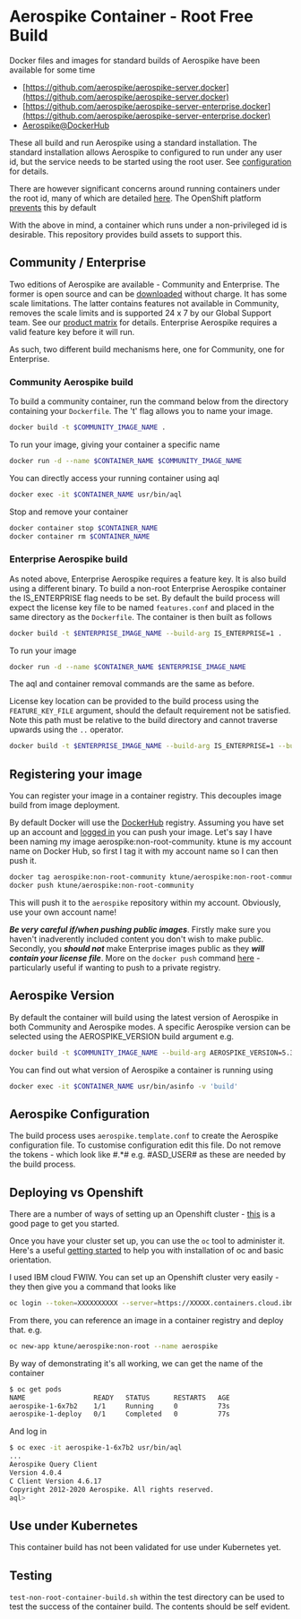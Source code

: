 # Aerospike Container - Root Free Build

Docker files and images for standard builds of Aerospike have been available for some time

* [https://github.com/aerospike/aerospike-server.docker](https://github.com/aerospike/aerospike-server.docker)
* [https://github.com/aerospike/aerospike-server-enterprise.docker](https://github.com/aerospike/aerospike-server-enterprise.docker)
* [Aerospike@DockerHub](https://registry.hub.docker.com/_/aerospike)

These all build and run Aerospike using a standard installation. The standard installation allows Aerospike to configured to run under any user id, but the service needs to be started using the root user. See [configuration](https://www.aerospike.com/docs/operations/configure/non_root/) for details.

There are however significant concerns around running containers under the root id, many of which are detailed [here](https://docs.docker.com/engine/security/). The OpenShift platform [prevents](https://www.openshift.com/blog/managing-sccs-in-openshift) this by default

With the above in mind, a container which runs under a non-privileged id is desirable. This repository provides build assets to support this.

## Community / Enterprise

Two editions of Aerospike are available - Community and Enterprise. The former is open source and can be [downloaded](https://www.aerospike.com/lp/aerospike-community-edition/) without charge. It has some scale limitations. The latter contains features not available in Community, removes the scale limits and is supported 24 x 7 by our Global Support team. See our [product matrix](https://www.aerospike.com/products/product-matrix/) for details. Enterprise Aerospike requires a valid feature key before it will run.

As such, two different build mechanisms here, one for Community, one for Enterprise.

### Community Aerospike build

To build a community container, run the command below from the directory containing your ```Dockerfile```. The 't' flag allows you to name your image.

```bash
docker build -t $COMMUNITY_IMAGE_NAME .
```

To run your image, giving your container a specific name

```bash
docker run -d --name $CONTAINER_NAME $COMMUNITY_IMAGE_NAME
```

You can directly access your running container using aql

```bash
docker exec -it $CONTAINER_NAME usr/bin/aql
```

Stop and remove your container 

```bash
docker container stop $CONTAINER_NAME
docker container rm $CONTAINER_NAME
```

### Enterprise Aerospike build

As noted above, Enterprise Aerospike requires a feature key. It is also build using a different binary. To build a non-root Enterprise Aerospike container the IS_ENTERPRISE flag needs to be set. By default the build process will expect the license key file to be named ```features.conf``` and placed in the same directory as the ```Dockerfile```. The container is then built as follows

```bash
docker build -t $ENTERPRISE_IMAGE_NAME --build-arg IS_ENTERPRISE=1 .
```

To run your image

```bash
docker run -d --name $CONTAINER_NAME $ENTERPRISE_IMAGE_NAME
```

The aql and container removal commands are the same as before.

License key location can be provided to the build process using the ```FEATURE_KEY_FILE``` argument, should the default requirement not be satisfied. Note this path must be relative to the build directory and cannot traverse upwards using the ```..``` operator.

```bash
docker build -t $ENTERPRISE_IMAGE_NAME --build-arg IS_ENTERPRISE=1 --build-arg FEATURE_KEY_FILE=mylicense.conf .
```

## Registering your image

You can register your image in a container registry. This decouples image build from image deployment.

By default Docker will use the [DockerHub](https://hub.docker.com/) registry. Assuming you have set up an account and [logged in](https://docs.docker.com/engine/reference/commandline/login/) you can push your image. Let's say I have been naming my image aerospike:non-root-community. ktune is my account name on Docker Hub, so first I tag it with my account name so I can then push it.

```bash
docker tag aerospike:non-root-community ktune/aerospike:non-root-community
docker push ktune/aerospike:non-root-community 
```

This will push it to the ```aerospike``` repository within my account. Obviously, use your own account name!

***Be very careful if/when pushing public images***. Firstly make sure you haven't inadverently included content you don't wish to make public. Secondly, you ***should not*** make Enterprise images public as they ***will contain your license file***. More on the ```docker push``` command [here](https://docs.docker.com/engine/reference/commandline/push/) - particularly useful if wanting to push to a private registry.

## Aerospike Version

By default the container will build using the latest version of Aerospike in both Community and Aerospike modes. A specific Aerospike version can be selected using the AEROSPIKE_VERSION build argument e.g.

```bash
docker build -t $COMMUNITY_IMAGE_NAME --build-arg AEROSPIKE_VERSION=5.3.0.3 .
```

You can find out what version of Aerospike a container is running using

```bash
docker exec -it $CONTAINER_NAME usr/bin/asinfo -v 'build' 
```

## Aerospike Configuration

The build process uses ```aerospike.template.conf``` to create the Aerospike configuration file. To customise configuration edit this file. Do not remove the tokens  - which look like #.*# e.g. #ASD_USER# as these are needed by the build process.

## Deploying vs Openshift

There are a number of ways of setting up an Openshift cluster - [this](https://www.openshift.com/try) is a good page to get you started.

Once you have your cluster set up, you can use the ```oc``` tool to administer it. Here's a useful [getting started](https://docs.openshift.com/container-platform/4.2/cli_reference/openshift_cli/getting-started-cli.html) to help you with installation of oc and basic orientation.

I used IBM cloud FWIW. You can set up an Openshift cluster very easily - they then give you a command that looks like

```bash
oc login --token=XXXXXXXXXX --server=https://XXXXX.containers.cloud.ibm.com:PORT_NO
```

From there, you can reference an image in a container registry and deploy that. e.g.

```bash
oc new-app ktune/aerospike:non-root --name aerospike
```

By way of demonstrating it's all working, we can get the name of the container

```bash
$ oc get pods
NAME                 READY   STATUS      RESTARTS   AGE
aerospike-1-6x7b2    1/1     Running     0          73s
aerospike-1-deploy   0/1     Completed   0          77s
```

And log in

```bash
$ oc exec -it aerospike-1-6x7b2 usr/bin/aql
...
Aerospike Query Client
Version 4.0.4
C Client Version 4.6.17
Copyright 2012-2020 Aerospike. All rights reserved.
aql> 

```

## Use under Kubernetes

This container build has not been validated for use under Kubernetes yet.

## Testing

```test-non-root-container-build.sh``` within the test directory can be used to test the success of the container build. The contents should be self evident.